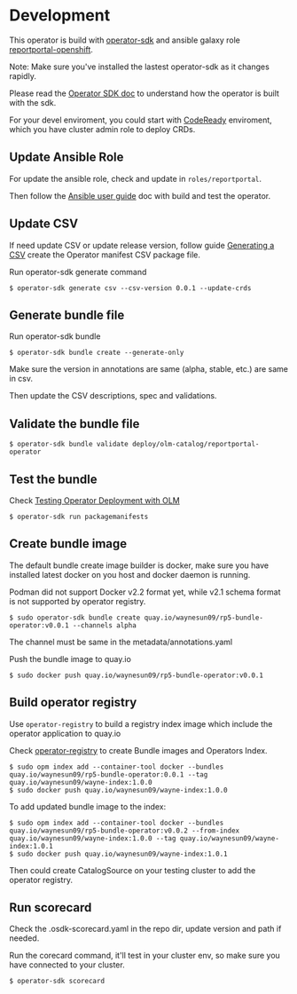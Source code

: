 # Development

This operator is build with [operator-sdk](https://github.com/operator-framework/operator-sdk "operator-sdk") and ansible galaxy role [reportportal-openshift](https://github.com/waynesun09/reportportal-openshift "reportportal-openshift").

Note: Make sure you've installed the lastest operator-sdk as it changes rapidly.

Please read the [Operator SDK doc](https://sdk.operatorframework.io/docs/) to understand how the operator is built with the sdk.

For your devel enviroment, you could start with [CodeReady](https://github.com/code-ready/crc "CodeReady Containers") enviroment, which you have cluster admin role to deploy CRDs.

## Update Ansible Role

For update the ansible role, check and update in `roles/reportportal`.

Then follow the [Ansible user guide](https://sdk.operatorframework.io/docs/ansible/ "Ansible User Guide for Operator SDK") doc with build and test the operator.

## Update CSV

If need update CSV or update release version, follow guide [Generating a CSV](https://sdk.operatorframework.io/docs/olm-integration/generating-a-csv/) create the Operator manifest CSV package file.

Run operator-sdk generate command
```console
$ operator-sdk generate csv --csv-version 0.0.1 --update-crds
```

## Generate bundle file

Run operator-sdk bundle
```console
$ operator-sdk bundle create --generate-only
```

Make sure the version in annotations are same (alpha, stable, etc.) are same in csv.

Then update the CSV descriptions, spec and validations.

## Validate the bundle file

```console
$ operator-sdk bundle validate deploy/olm-catalog/reportportal-operator
```

## Test the bundle
Check [Testing Operator Deployment with OLM](https://sdk.operatorframework.io/docs/olm-integration/olm-deployment/)

```console
$ operator-sdk run packagemanifests
```

## Create bundle image
The default bundle create image builder is docker, make sure you have installed latest docker on you host and docker daemon is running.

Podman did not support Docker v2.2 format yet, while v2.1 schema format is not supported by operator registry.

```console
$ sudo operator-sdk bundle create quay.io/waynesun09/rp5-bundle-operator:v0.0.1 --channels alpha
```

The channel must be same in the metadata/annotations.yaml

Push the bundle image to quay.io

```console
$ sudo docker push quay.io/waynesun09/rp5-bundle-operator:v0.0.1
```

## Build operator registry

Use `operator-registry` to build a registry index image which include the operator application to quay.io

Check [operator-registry](https://github.com/operator-framework/operator-registry) to create Bundle images and Operators Index.

```console
$ sudo opm index add --container-tool docker --bundles quay.io/waynesun09/rp5-bundle-operator:0.0.1 --tag quay.io/waynesun09/wayne-index:1.0.0
$ sudo docker push quay.io/waynesun09/wayne-index:1.0.0
```

To add updated bundle image to the index:

```console
$ sudo opm index add --container-tool docker --bundles quay.io/waynesun09/rp5-bundle-operator:v0.0.2 --from-index quay.io/waynesun09/wayne-index:1.0.0 --tag quay.io/waynesun09/wayne-index:1.0.1
$ sudo docker push quay.io/waynesun09/wayne-index:1.0.1
```

Then could create CatalogSource on your testing cluster to add the operator registry.

## Run scorecard

Check the .osdk-scorecard.yaml in the repo dir, update version and path if needed.

Run the corecard command, it'll test in your cluster env, so make sure you have connected to your cluster.
```console
$ operator-sdk scorecard
```
